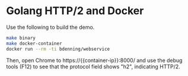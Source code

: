 # Golang HTTP/2 and Docker
Use the following to build the demo.
```sh
make binary
make docker-container
docker run --rm -ti bdenning/webservice
```
Then, open Chrome to https://{{container-ip}}:8000/ and use the debug tools (F12) to see that the protocol field shows "h2", indicating HTTP/2.
